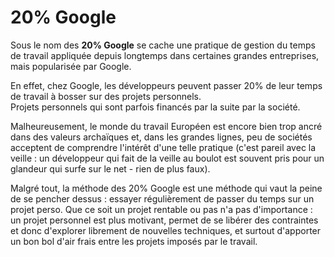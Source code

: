 # 20% Google

Sous le nom des **20% Google** se cache une pratique de gestion du temps de travail appliquée depuis longtemps dans certaines grandes entreprises, mais popularisée par Google.

En effet, chez Google, les développeurs peuvent passer 20% de leur temps de travail à bosser sur des projets personnels.  
Projets personnels qui sont parfois financés par la suite par la société.

Malheureusement, le monde du travail Européen est encore bien trop ancré dans des valeurs archaïques et, dans les grandes lignes, peu de sociétés acceptent de comprendre l'intérêt d'une telle pratique (c'est pareil avec la veille : un développeur qui fait de la veille au boulot est souvent pris pour un glandeur qui surfe sur le net - rien de plus faux).

Malgré tout, la méthode des 20% Google est une méthode qui vaut la peine de se pencher dessus : essayer régulièrement de passer du temps sur un projet perso. Que ce soit un projet rentable ou pas n'a pas d'importance : un projet personnel est plus motivant, permet de se libérer des contraintes et donc d'explorer librement de nouvelles techniques, et surtout d'apporter un bon bol d'air frais entre les projets imposés par le travail.
